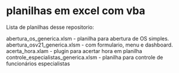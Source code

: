 # planilhas em excel com vba

Lista de planilhas desse repositorio:


abertura_os_generica.xlsm - planilha para abertura de OS simples.
abertura_osv21_generica.xlsm - com formulario, menu e dashboard.
acerta_hora.xlam - plugin para acertar hora em planilha
controle_especialistas_generica.xlsm - planilha para controle de funcionários especialistas
